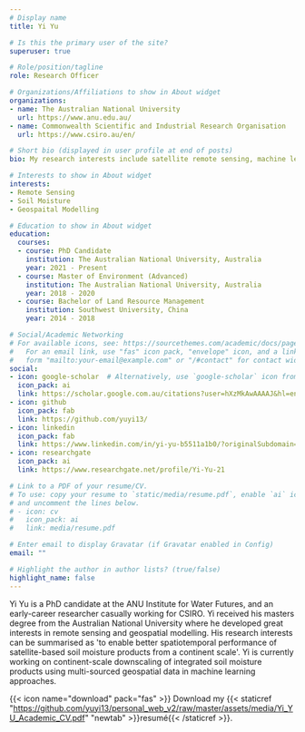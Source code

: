 ```yaml
---
# Display name
title: Yi Yu

# Is this the primary user of the site?
superuser: true

# Role/position/tagline
role: Research Officer

# Organizations/Affiliations to show in About widget
organizations:
- name: The Australian National University
  url: https://www.anu.edu.au/
- name: Commonwealth Scientific and Industrial Research Organisation
  url: https://www.csiro.au/en/

# Short bio (displayed in user profile at end of posts)
bio: My research interests include satellite remote sensing, machine learning and data assimilation.

# Interests to show in About widget
interests:
- Remote Sensing
- Soil Moisture
- Geospaital Modelling

# Education to show in About widget
education:
  courses:
  - course: PhD Candidate
    institution: The Australian National University, Australia
    year: 2021 - Present
  - course: Master of Environment (Advanced)
    institution: The Australian National University, Australia
    year: 2018 - 2020
  - course: Bachelor of Land Resource Management
    institution: Southwest University, China
    year: 2014 - 2018

# Social/Academic Networking
# For available icons, see: https://sourcethemes.com/academic/docs/page-builder/#icons
#   For an email link, use "fas" icon pack, "envelope" icon, and a link in the
#   form "mailto:your-email@example.com" or "/#contact" for contact widget.
social:
- icon: google-scholar  # Alternatively, use `google-scholar` icon from `ai` icon pack
  icon_pack: ai
  link: https://scholar.google.com.au/citations?user=hXzMkAwAAAAJ&hl=en/
- icon: github
  icon_pack: fab
  link: https://github.com/yuyi13/
- icon: linkedin
  icon_pack: fab
  link: https://www.linkedin.com/in/yi-yu-b5511a1b0/?originalSubdomain=au
- icon: researchgate
  icon_pack: ai
  link: https://www.researchgate.net/profile/Yi-Yu-21

# Link to a PDF of your resume/CV.
# To use: copy your resume to `static/media/resume.pdf`, enable `ai` icons in `params.toml`, 
# and uncomment the lines below.
# - icon: cv
#   icon_pack: ai
#   link: media/resume.pdf

# Enter email to display Gravatar (if Gravatar enabled in Config)
email: ""

# Highlight the author in author lists? (true/false)
highlight_name: false
---
```


Yi Yu is a PhD candidate at the ANU Institute for Water Futures, and an early-career researcher casually working for CSIRO. Yi received his masters degree from the Australian National University where he developed great interests in remote sensing and geospatial modelling. His research interests can be summarised as 'to enable better spatiotemporal performance of satellite-based soil moisture products from a continent scale'. Yi is currently working on continent-scale downscaling of integrated soil moisture products using multi-sourced geospatial data in machine learning approaches.

{{< icon name="download" pack="fas" >}} Download my {{< staticref "https://github.com/yuyi13/personal_web_v2/raw/master/assets/media/Yi_YU_Academic_CV.pdf" "newtab" >}}resumé{{< /staticref >}}.

